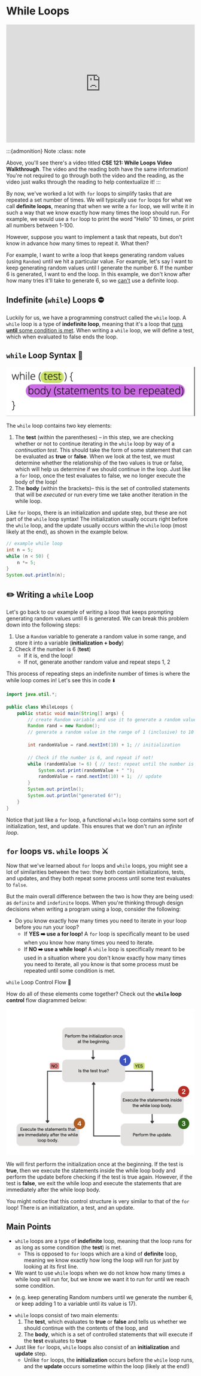 # While Loops

<div style="position: relative; padding-bottom: 62.5%; height: 0;">
    <iframe src="https://www.youtube.com/embed/YMh6lgdQTsE?si=x80fTZ269v3_IML2" frameborder="0" webkitallowfullscreen mozallowfullscreen allowfullscreen style="position: absolute; top: 0; left: 0; width: 100%; height: 100%;"></iframe>
</div>

:::{admonition} Note
:class: note

Above, you'll see there's a video titled **CSE 121: While Loops Video Walkthrough**. The video and the reading both have the same information! You're not required to go through both the video and the reading, as the video just walks through the reading to help contextualize it!
:::

By now, we've worked a lot with `for` loops to simplify tasks that are repeated a set number of times. We will typically use `for` loops for what we call **definite loops**, meaning that when we write a `for` loop, we will write it in such a way that we know exactly how many times the loop should run. For example, we would use a `for` loop to print the word "Hello" 10 times, or print all numbers between 1-100. 

However, suppose you want to implement a task that repeats, but don't know in advance how many times to repeat it. What then? 

For example, I want to write a loop that keeps generating random values (using `Random`) until we hit a particular value. For example, let's say I want to keep generating random values until I generate the number 6. If the number 6 is generated, I want to end the loop. In this example, we don't know after how many tries it'll take to generate 6, so we <ins>can't</ins> use a definite loop. 

 

## Indefinite (`while`) Loops ⛔

Luckily for us, we have a programming construct called the `while` loop. A `while` loop is a type of **indefinite loop**, meaning that it's a loop that <ins>runs **until** some condition is met</ins>. When writing a `while` loop, we will define a test, which when evaluated to false ends the loop. 

## `while` Loop Syntax 📗

![Image of the while loop syntax: while(text){body (statements to be repeated)}](images/while-loop-code.png)

The `while` loop contains two key elements:

1. The **test** (within the parentheses) – in this step, we are checking whether or not to continue iterating in the `while` loop by way of a *continuation test*. This should take the form of some statement that can be evaluated as **true** or **false**. When we look at the test, we must determine whether the relationship of the two values is true or false, which will help us determine if we should continue in the loop. Just like a `for` loop, once the test evaluates to false, we no longer execute the body of the loop!
2. The **body** (within the brackets)– this is the set of controlled statements that will be *executed* or run every time we take another iteration in the while loop.

Like `for` loops, there is an initialization and update step, but these are not part of the `while` loop syntax! The initialization usually occurs right before the `while` loop, and the update usually occurs within the `while` loop (most likely at the end), as shown in the example below.

```java
// example while loop
int n = 5;
while (n < 50) {
    n *= 5;
}
System.out.println(n);
```

## ✏️ Writing a `while` Loop

Let's go back to our example of writing a loop that keeps prompting generating random values until 6 is generated. We can break this problem down into the following steps:
1. Use a `Random` variable to generate a random value in some range, and store it into a variable (**initialization + body**)
2. Check if the number is 6 (**test**)
    * If it is, end the loop!
    * If not, generate another random value and repeat steps 1, 2

This process of repeating steps an indefinite number of times is where the while loop comes in! Let's see this in code ⬇️ 
```java
import java.util.*;

public class WhileLoops {
    public static void main(String[] args) {
        // create Random variable and use it to generate a random value
        Random rand = new Random();
        // generate a random value in the range of 1 (inclusive) to 10 (inclusive)
        
        int randomValue = rand.nextInt(10) + 1; // initialization
        
        // Check if the number is 6, and repeat if not!
        while (randomValue != 6) { // test: repeat until the number is 6
            System.out.print(randomValue + " ");
            randomValue = rand.nextInt(10) + 1;  // update
        }
        System.out.println();
        System.out.println("generated 6!");
    }
}
```

Notice that just like a `for` loop, a functional `while` loop contains some sort of initialization, test, and update. This ensures that we don't run an *infinite loop*.

## `for` loops vs. `while` loops ⚔️ 

Now that we've learned about `for` loops and `while` loops, you might see a lot of similarities between the two: they both contain initializations, tests, and updates, and they both repeat some process until some test evaluates to `false`. 

But the main overall difference between the two is how they are being used: as `definite` and `indefinite` loops. When you're thinking through design decisions when writing a program using a loop, consider the following:
- Do you know exactly how many times you need to iterate in your loop before you run your loop?
    * If **YES ➡️ use a for loop!** A `for` loop is specifically meant to be used when you know how many times you need to iterate.
    * If **NO ➡️ use a while loop!** A `while` loop is specifically meant to be used in a situation where you don't know exactly how many times you need to iterate, all you know is that some process must be repeated until some condition is met.



`while` Loop Control Flow 🔁 

How do all of these elements come together? Check out the **`while` loop control** flow diagrammed below:

![Diagram of the while loop control flow: Perform the initialization once at the beginning. Is the test true? If yes, execute the statements inside the while loop body, then perform the update. Repeat until the condition is no longer true. Once the condition is false, execute the statmeents that are immediately after the loop body.](images/while-loop-control-flow.png)

We will first perform the initialization once at the beginning. If the test is **true**, then we execute the statements inside the while loop body and perform the update before checking if the test is true again. However, if the test is **false**, we exit the while loop and execute the statements that are immediately after the while loop body.

You might notice that this control structure is very similar to that of the `for` loop! There is an initialization, a test, and an update.

## Main Points

- `while` loops are a type of **indefinite** loop, meaning that the loop runs for as long as some condition (the **test**) is met.
    * This is opposed to `for` loops which are a kind of **definite** loop, meaning we know exactly how long the loop will run for just by looking at its first line.
- We want to use `while` loops when we do not know how many times a while loop will run for, but we know we want it to run for until we reach some condition.
* (e.g. keep generating Random numbers until we generate the number 6, or keep adding 1 to a variable until its value is 17).
- `while` loops consist of two main elements: 
    1. The **test**, which evaluates to **true** or **false** and tells us whether we should continue with the contents of the loop, and
    2. The **body**, which is a set of controlled statements that will execute if the **test** evaluates to **true**
- Just like `for` loops, `while` loops also consist of an **initialization** and **update** step.
    * Unlike `for` loops, the **initialization** occurs before the `while` loop runs, and the **update** occurs sometime within the loop (likely at the end!)